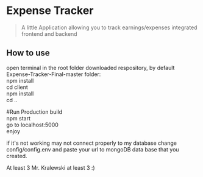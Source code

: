 # Expense Tracker  

> A little Application allowing you to track earnings/expenses integrated frontend and backend  

## How to use  

open terminal in the root folder downloaded respository, by default Expense-Tracker-Final-master folder:  
npm install  
cd client  
npm install  
cd ..  

#Run Production build  
npm start  
go to localhost:5000  
enjoy


if it's not working may not connect properly to my database change config/config.env and paste your url to mongoDB data base that you created.  

At least 3 Mr. Kralewski at least 3 :)  
